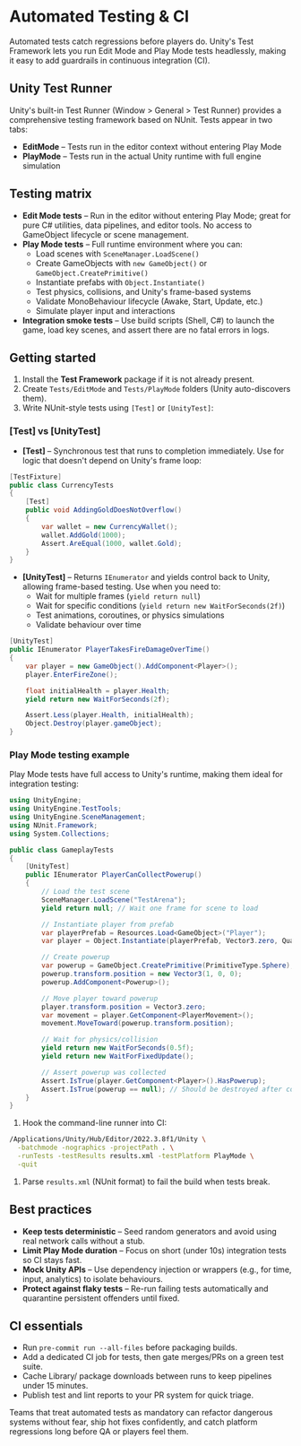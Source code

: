 # Automated Testing & CI

Automated tests catch regressions before players do. Unity's Test Framework lets you run Edit Mode
and Play Mode tests headlessly, making it easy to add guardrails in continuous integration (CI).

## Unity Test Runner

Unity's built-in Test Runner (Window > General > Test Runner) provides a comprehensive testing framework
based on NUnit. Tests appear in two tabs:

- **EditMode** – Tests run in the editor context without entering Play Mode
- **PlayMode** – Tests run in the actual Unity runtime with full engine simulation

## Testing matrix

- **Edit Mode tests** – Run in the editor without entering Play Mode; great for pure C# utilities,
  data pipelines, and editor tools. No access to GameObject lifecycle or scene management.
- **Play Mode tests** – Full runtime environment where you can:
  - Load scenes with `SceneManager.LoadScene()`
  - Create GameObjects with `new GameObject()` or `GameObject.CreatePrimitive()`
  - Instantiate prefabs with `Object.Instantiate()`
  - Test physics, collisions, and Unity's frame-based systems
  - Validate MonoBehaviour lifecycle (Awake, Start, Update, etc.)
  - Simulate player input and interactions
- **Integration smoke tests** – Use build scripts (Shell, C#) to launch the game, load key scenes,
  and assert there are no fatal errors in logs.

## Getting started

1. Install the **Test Framework** package if it is not already present.
2. Create `Tests/EditMode` and `Tests/PlayMode` folders (Unity auto-discovers them).
3. Write NUnit-style tests using `[Test]` or `[UnityTest]`:

### [Test] vs [UnityTest]

- **[Test]** – Synchronous test that runs to completion immediately. Use for logic that doesn't
  depend on Unity's frame loop:

```csharp
[TestFixture]
public class CurrencyTests
{
    [Test]
    public void AddingGoldDoesNotOverflow()
    {
        var wallet = new CurrencyWallet();
        wallet.AddGold(1000);
        Assert.AreEqual(1000, wallet.Gold);
    }
}
```

- **[UnityTest]** – Returns `IEnumerator` and yields control back to Unity, allowing frame-based
  testing. Use when you need to:
  - Wait for multiple frames (`yield return null`)
  - Wait for specific conditions (`yield return new WaitForSeconds(2f)`)
  - Test animations, coroutines, or physics simulations
  - Validate behaviour over time

```csharp
[UnityTest]
public IEnumerator PlayerTakesFireDamageOverTime()
{
    var player = new GameObject().AddComponent<Player>();
    player.EnterFireZone();

    float initialHealth = player.Health;
    yield return new WaitForSeconds(2f);

    Assert.Less(player.Health, initialHealth);
    Object.Destroy(player.gameObject);
}
```

### Play Mode testing example

Play Mode tests have full access to Unity's runtime, making them ideal for integration testing:

```csharp
using UnityEngine;
using UnityEngine.TestTools;
using UnityEngine.SceneManagement;
using NUnit.Framework;
using System.Collections;

public class GameplayTests
{
    [UnityTest]
    public IEnumerator PlayerCanCollectPowerup()
    {
        // Load the test scene
        SceneManager.LoadScene("TestArena");
        yield return null; // Wait one frame for scene to load

        // Instantiate player from prefab
        var playerPrefab = Resources.Load<GameObject>("Player");
        var player = Object.Instantiate(playerPrefab, Vector3.zero, Quaternion.identity);

        // Create powerup
        var powerup = GameObject.CreatePrimitive(PrimitiveType.Sphere);
        powerup.transform.position = new Vector3(1, 0, 0);
        powerup.AddComponent<Powerup>();

        // Move player toward powerup
        player.transform.position = Vector3.zero;
        var movement = player.GetComponent<PlayerMovement>();
        movement.MoveToward(powerup.transform.position);

        // Wait for physics/collision
        yield return new WaitForSeconds(0.5f);
        yield return new WaitForFixedUpdate();

        // Assert powerup was collected
        Assert.IsTrue(player.GetComponent<Player>().HasPowerup);
        Assert.IsTrue(powerup == null); // Should be destroyed after collection
    }
}
```

1. Hook the command-line runner into CI:

```bash
/Applications/Unity/Hub/Editor/2022.3.8f1/Unity \
  -batchmode -nographics -projectPath . \
  -runTests -testResults results.xml -testPlatform PlayMode \
  -quit
```

1. Parse `results.xml` (NUnit format) to fail the build when tests break.

## Best practices

- **Keep tests deterministic** – Seed random generators and avoid using real network calls without a
  stub.
- **Limit Play Mode duration** – Focus on short (under 10s) integration tests so CI stays fast.
- **Mock Unity APIs** – Use dependency injection or wrappers (e.g., for time, input, analytics) to
  isolate behaviours.
- **Protect against flaky tests** – Re-run failing tests automatically and quarantine persistent
  offenders until fixed.

## CI essentials

- Run `pre-commit run --all-files` before packaging builds.
- Add a dedicated CI job for tests, then gate merges/PRs on a green test suite.
- Cache Library/ package downloads between runs to keep pipelines under 15 minutes.
- Publish test and lint reports to your PR system for quick triage.

Teams that treat automated tests as mandatory can refactor dangerous systems without fear, ship hot
fixes confidently, and catch platform regressions long before QA or players feel them.
